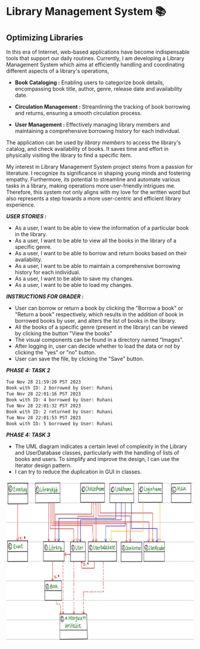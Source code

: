# Library Management System 📚

## Optimizing Libraries

In this era of Internet, web-based applications have become indispensable
tools that support our daily routines. Currently, I am developing a Library Management
System which aims at efficiently handling and coordinating different aspects of a library's operations,

- **Book Cataloging :** Enabling users to categorize book details, encompassing book title, author, genre, release date and availability date.

- **Circulation Management :** Streamlining the tracking of book borrowing and returns, ensuring a smooth circulation process.

- **User Management :** Effectively managing library members and maintaining a comprehensive borrowing history for each individual.

The application can be used by *library members* to 
access the library's catalog, and check availability of books. It saves time and effort in physically visiting the library to find a specific item. 

My interest in Library Management System project stems from a passion for literature. I recognize its significance 
in shaping young minds and fostering empathy. Furthermore, its potential to streamline and automate various tasks in a library, making 
operations more user-friendly intrigues me. Therefore, this system not only aligns with my love for the written word but also represents a step towards a more
user-centric and efficient library experience.

***USER STORIES :***

- As a user, I want to be able to view the information of a particular book in the library.
- As a user, I want to be able to view all the books in the library of a specific genre.
- As a user, I want to be able to borrow and return books based on their availability.
- As a user, I want to be able to maintain a comprehensive borrowing history for each individual.
- As a user, I want to be able to save my changes.
- As a user, I want to be able to load my changes.


***INSTRUCTIONS FOR GRADER :***

- User can borrow or return a book by clicking the "Borrow a book" or "Return a book" respectively,
  which results in the addition of book in borrowed books by user, and alters the list of books in the library.
- All the books of a specific genre (present in the library) can be viewed by clicking the button "View the books"
- The visual components can be found in a directory named "Images".
- After logging in, user can decide whether to load the data or not by clicking the "yes" or "no" button.
- User can save the file, by clicking the "Save" button.


***PHASE 4: TASK 2***
````
Tue Nov 28 21:59:20 PST 2023
Book with ID: 2 borrowed by User: Ruhani
Tue Nov 28 22:01:16 PST 2023
Book with ID: 4 borrowed by User: Ruhani
Tue Nov 28 22:01:32 PST 2023
Book with ID: 2 returned by User: Ruhani
Tue Nov 28 22:01:53 PST 2023
Book with ID: 5 borrowed by User: Ruhani
````

***PHASE 4: TASK 3***

- The UML diagram indicates a certain level of complexity in the Library and UserDatabase classes, particularly with the
  handling of lists of books and users. To simplify and improve the design, I can use the Iterator design pattern.
- I can try to reduce the duplication in GUI in classes.

<img height="440" src="UML_Design_Diagram.jpg" width="750"/>
